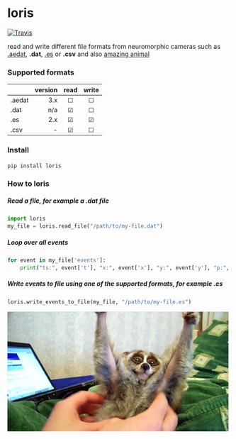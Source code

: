 # loris
[![Travis](https://img.shields.io/travis/neuromorphic-paris/loris/master.svg?label=Travis%20CI)](https://www.travis-ci.org/neuromorphic-paris/loris)
    
read and write different file formats from neuromorphic cameras such as [.aedat](https://inivation.com/support/software/fileformat/), **.dat**, [.es](https://github.com/neuromorphic-paris/event_stream) or **.csv** and also [amazing animal](https://giphy.com/search/slow-loris)

### Supported formats
|        | version | read    | write   |
|--------|--------:|:-------:|:-------:|
| .aedat | 3.x     | &#9744; | &#9744; |
| .dat   | n/a     | &#9745; | &#9744; |
| .es    | 2.x     | &#9745; | &#9745; |
| .csv   | -       | &#9745; | &#9744; |

### Install
~~~python
pip install loris
~~~

### How to loris
##### Read a file, for example a .dat file
~~~python
import loris
my_file = loris.read_file("/path/to/my-file.dat")
~~~

##### Loop over all events
~~~python
for event in my_file['events']:
    print("ts:", event['t'], "x:", event['x'], "y:", event['y'], "p:", event['polarity'])
~~~

##### Write events to file using one of the supported formats, for example .es
~~~python
loris.write_events_to_file(my_file, "/path/to/my-file.es")
~~~

![loris](loris.gif "The Loris Banner")
